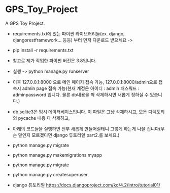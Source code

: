# GPS_Toy_Project
A GPS Toy Project.

* requirements.txt에 있는 파이썬 라이브러리들(ex. django, djangorestframework... 등등) 부터 먼저 다운로드 받으세요 ->
* pip install -r requirements.txt
* 참고로 제가 작업한 파이썬 버전은 3.8입니다.

* 실행 -> python manage.py runserver
* 이후 127.0.0.1:8000 으로 메인 페이지 접속 가능,
127.0.0.1:8000/admin으로 접속시 admin page 접속 가능(현재 계정은 아이디 : admin 패스워드 : adminpassword 입니다. 물론 db내용을 싹 삭제하시면 새롭게 정하실 수 있습니다.)

* db.sqlite3은 임시 데이터베이스입니다. 이 파일은 그냥 삭제하시고, 모든 디렉토리의 pycache 내용 다 삭제하고, 
* 아래의 코드들을 실행하면 전부 새롭게 만들어질테니 그렇게 하는게 나을 겁니다(무슨 말인지 모르겠다면 django 튜토리얼 part2.를 보세요.)
* python manage.py migrate
* python manage.py makemigrations myapp
* python manage.py migrate
* python manage.py createsuperuser
* django 튜토리얼 https://docs.djangoproject.com/ko/4.2/intro/tutorial01/
